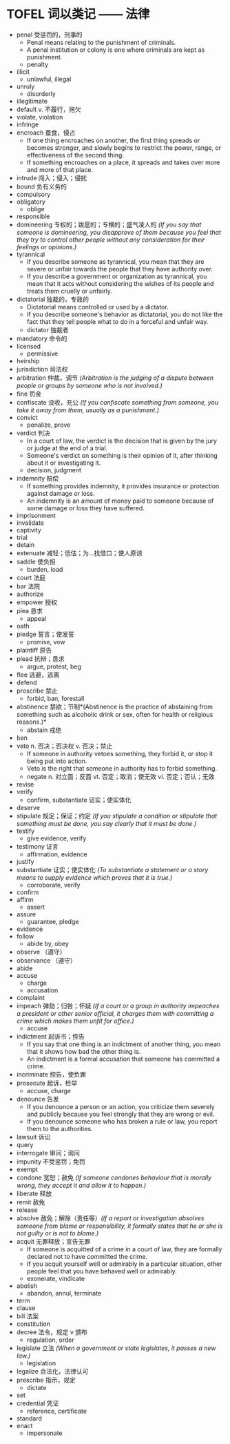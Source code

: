 # TOFEL 词以类记 —— 法律

- penal 受惩罚的，刑事的
    - Penal means relating to the punishment of criminals.
    - A penal institution or colony is one where criminals are kept as punishment.
    - penalty
- illicit
    - unlawful, illegal
- unruly
    - disorderly
- illegitimate
- default v. 不履行，拖欠
- violate, violation
- infringe
- encroach 蚕食，侵占
    - If one thing encroaches on another, the first thing spreads or becomes stronger, and slowly begins to restrict the power, range, or effectiveness of the second thing.
    - If something encroaches on a place, it spreads and takes over more and more of that place.
- intrude 闯入；侵入；侵扰
- bound 负有义务的
- compulsory
- obligatory
    - oblige
- responsible
- domineering 专权的；跋扈的；专横的；盛气凌人的 *(If you say that someone is domineering, you disapprove of them because you feel that they try to control other people without any consideration for their feelings or opinions.)*
- tyrannical
    - If you describe someone as tyrannical, you mean that they are severe or unfair towards the people that they have authority over.
    - If you describe a government or organization as tyrannical, you mean that it acts without considering the wishes of its people and treats them cruelly or unfairly.
- dictatorial 独裁的，专政的
    - Dictatorial means controlled or used by a dictator.
    - If you describe someone's behavior as dictatorial, you do not like the fact that they tell people what to do in a forceful and unfair way.
    - dictator 独裁者
- mandatory 命令的
- licensed
    - permissive
- heirship
- jurisdiction 司法权
- arbitration 仲裁，调节 *(Arbitration is the judging of a dispute between people or groups by someone who is not involved.)*
- fine 罚金
- confiscate 没收，充公 *(If you confiscate something from someone, you take it away from them, usually as a punishment.)*
- convict
    - penalize, prove
- verdict 判决
    - In a court of law, the verdict is the decision that is given by the jury or judge at the end of a trial.
    - Someone's verdict on something is their opinion of it, after thinking about it or investigating it.
    - decision, judgment
- indemnity 赔偿
    - If something provides indemnity, it provides insurance or protection against damage or loss.
    - An indemnity is an amount of money paid to someone because of some damage or loss they have suffered.
- imprisonment
- invalidate
- captivity
- trial
- detain
- extenuate 减轻；低估；为…找借口；使人原谅
- saddle 使负担
    - burden, load
- court 法庭
- bar 法院
- authorize
- empower 授权
- plea 恳求
    - appeal
- oath
- pledge 誓言；使发誓
    - promise, vow
- plaintiff 原告
- plead 抗辩；恳求
    - argue, protest, beg
- flee 逃避，逃离
- defend
- proscribe 禁止
    - forbid, ban, forestall
- abstinence 禁欲；节制*(Abstinence is the practice of abstaining from something such as alcoholic drink or sex, often for health or religious reasons.)*
    - abstain 戒绝
- ban
- veto n. 否决；否决权 v. 否决；禁止
    - If someone in authority vetoes something, they forbid it, or stop it being put into action.
    - Veto is the right that someone in authority has to forbid something.
    - negate n. 对立面；反面 vt. 否定；取消；使无效 vi. 否定；否认；无效
- revise
- verify
    - confirm, substantiate 证实；使实体化
- deserve
- stipulate 规定；保证；约定 *(If you stipulate a condition or stipulate that something must be done, you say clearly that it must be done.)*
- testify
    - give evidence, verify
- testimony 证言
    - affirmation, evidence
- justify
- substantiate 证实；使实体化 *(To substantiate a statement or a story means to supply evidence which proves that it is true.)*
    - corroborate, verify
- confirm
- affirm
    - assert
- assure
    - guarantee, pledge
- evidence
- follow
    - abide by, obey
- observe （遵守）
- observance （遵守）
- abide
- accuse
    - charge
    - accusation
- complaint
- impeach 弹劾；归咎；怀疑 *(If a court or a group in authority impeaches a president or other senior official, it charges them with committing a crime which makes them unfit for office.)*
    - accuse
- indictment 起诉书；控告
    - If you say that one thing is an indictment of another thing, you mean that it shows how bad the other thing is.
    - An indictment is a formal accusation that someone has committed a crime.
- incriminate 控告，使负罪
- prosecute 起诉，检举
    - accuse, charge
- denounce 告发
    - If you denounce a person or an action, you criticize them severely and publicly because you feel strongly that they are wrong or evil.
    - If you denounce someone who has broken a rule or law, you report them to the authorities.
- lawsuit 诉讼
- query
- interrogate 审问；询问
- impunity 不受惩罚；免罚
- exempt
- condone 宽恕；赦免 *(If someone condones behaviour that is morally wrong, they accept it and allow it to happen.)*
- liberate 释放
- remit 赦免
- release
- absolve 赦免；解除（责任等）*(If a report or investigation absolves someone from blame or responsibility, it formally states that he or she is not guilty or is not to blame.)*
- acquit 无罪释放；宣告无罪
    - If someone is acquitted of a crime in a court of law, they are formally declared not to have committed the crime.
    - If you acquit yourself well or admirably in a particular situation, other people feel that you have behaved well or admirably.
    - exonerate, vindicate
- abolish
    - abandon, annul, terminate
- term
- clause
- bill 法案
- constitution
- decree 法令，规定 v 颁布
    - regulation, order
- legislate 立法 *(When a government or state legislates, it passes a new law.)*
    - legislation
- legalize 合法化，法律认可
- prescribe 指示，规定
    - dictate
- set
- credential 凭证
    - reference, certificate
- standard
- enact
    - impersonate